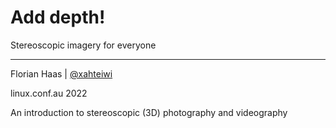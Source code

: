 # Add depth!
Stereoscopic imagery for everyone

* * *

Florian Haas | [@xahteiwi](https://twitter.com/xahteiwi)

linux.conf.au 2022

<!-- Note -->
An introduction to stereoscopic (3D) photography and videography

